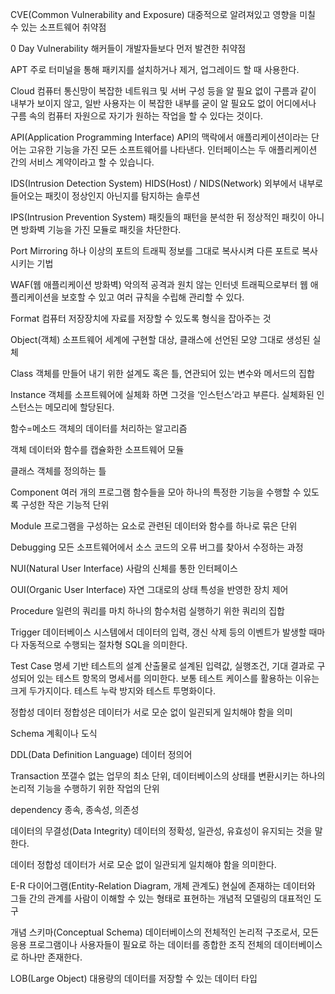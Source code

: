 
CVE(Common Vulnerability and Exposure) 
대중적으로 알려져있고 영향을 미칠 수 있는 소프트웨어 취약점

0 Day Vulnerability 
해커들이 개발자들보다 먼저 발견한 취약점

APT 
주로 터미널을 통해 패키지를 설치하거나 제거, 업그레이드 할 때 사용한다.

Cloud
컴퓨터 통신망이 복잡한 네트워크 및 서버 구성 등을 알 필요 없이 구름과 같이 내부가 보이지 않고, 일반 사용자는 이 복잡한 내부를 굳이 알 필요도 없이 어디에서나 구름 속의 컴퓨터 자원으로 자기가 원하는 작업을 할 수 있다는 것이다.

API(Application Programming Interface)
API의 맥락에서 애플리케이션이라는 단어는 고유한 기능을 가진 모든 소프트웨어를 나타낸다.
인터페이스는 두 애플리케이션 간의 서비스 계약이라고 할 수 있습니다.

IDS(Intrusion Detection System) 
HIDS(Host) / NIDS(Network)
외부에서 내부로 들어오는 패킷이 정상인지 아닌지를 탐지하는 솔루션
 
IPS(Intrusion Prevention System)
패킷들의 패턴을 분석한 뒤 정상적인 패킷이 아니면 방화벽 기능을 가진 모듈로 패킷을 차단한다.

Port Mirroring
하나 이상의 포트의 트래픽 정보를 그대로 복사시켜 다른 포트로 복사시키는 기법

WAF(웹 애플리케이션 방화벽)
악의적 공격과 원치 않는 인터넷 트래픽으로부터 웹 애플리케이션을 보호할 수 있고 여러 규칙을 수립해 관리할 수 있다.

Format
컴퓨터 저장장치에 자료를 저장할 수 있도록 형식을 잡아주는 것

Object(객체)
소프트웨어 세계에 구현할 대상, 클래스에 선언된 모양 그대로 생성된 실체

Class
객체를 만들어 내기 위한 설계도 혹은 틀, 연관되어 있는 변수와 메서드의 집합

Instance
객체를 소프트웨어에 실체화 하면 그것을 ‘인스턴스’라고 부른다.
실체화된 인스턴스는 메모리에 할당된다.

함수=메소드
객체의 데이터를 처리하는 알고리즘

객체
데이터와 함수를 캡슐화한 소프트웨어 모듈

클래스 
객체를 정의하는 틀

Component
여러 개의 프로그램 함수들을 모아 하나의 특정한 기능을 수행할 수 있도록 구성한 작은 기능적 단위

Module
프로그램을 구성하는 요소로 관련된 데이터와 함수를 하나로 묶은 단위

Debugging
모든 소프트웨어에서 소스 코드의 오류 버그를 찾아서 수정하는 과정

NUI(Natural User Interface)
사람의 신체를 통한 인터페이스

OUI(Organic User Interface)
자연 그대로의 상태 특성을 반영한 장치 제어

Procedure
일련의 쿼리를 마치 하나의 함수처럼 실행하기 위한 쿼리의 집합

Trigger
데이터베이스 시스템에서 데이터의 입력, 갱신 삭제 등의 이벤트가 발생할 때마다 자동적으로 수행되는 절차형 SQL을 의미한다.

Test Case
명세 기반 테스트의 설계 산출물로 설계된 입력값, 실행조건, 기대 결과로 구성되어 있는 테스트 항목의 명세서를 의미한다.
보통 테스트 케이스를 활용하는 이유는 크게 두가지이다.
테스트 누락 방지와 테스트 투명화이다.

정합성
데이터 정합성은 데이터가 서로 모순 없이 일괸되게 일치해야 함을 의미

Schema
계획이나 도식

DDL(Data Definition Language)
데이터 정의어

Transaction
쪼갤수 없는 업무의 최소 단위, 데이터베이스의 상태를 변환시키는 하나의 논리적 기능을 수행하기 위한 작업의 단위

dependency
종속, 종속성, 의존성

데이터의 무결성(Data Integrity)
데이터의 정확성, 일관성, 유효성이 유지되는 것을 말한다.

데이터 정합성
데이터가 서로 모순 없이 일관되게 일치해야 함을 의미한다.

E-R 다이어그램(Entity-Relation Diagram, 개체 관계도)
현실에 존재하는 데이터와 그들 간의 관계를 사람이 이해할 수 있는 형태로 표현하는 개념적 모델링의 대표적인 도구

개념 스키마(Conceptual Schema)
데이터베이스의 전체적인 논리적 구조로서, 모든 응용 프로그램이나 사용자들이 필요로 하는 데이터를 종합한 조직 전체의 데이터베이스로 하나만 존재한다.

LOB(Large Object)
대용량의 데이터를 저장할 수 있는 데이터 타입
